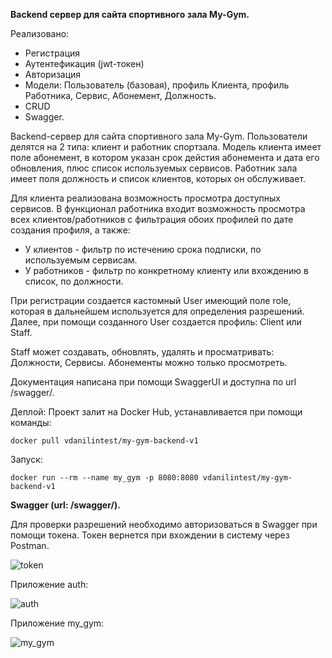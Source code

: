 **Backend сервер для сайта спортивного зала My-Gym.**

Реализовано:
- Регистрация
- Аутентефикация (jwt-токен)
- Авторизация
- Модели: Пользователь (базовая), профиль Клиента, профиль Работника, Сервис, Абонемент, Должность.
- CRUD
- Swagger.

Backend-сервер для сайта спортивного зала My-Gym. Пользователи делятся на 2 типа: клиент и работник спортзала. Модель клиента имеет поле абонемент, в котором указан срок дейстия абонемента и дата его обновления, плюс список используемых сервисов. Работник зала имеет поля должность  и список клиентов, которых он обслуживает. 

Для клиента реализована возможность просмотра доступных сервисов. В функционал работника входит возможность просмотра всех клиентов/работников с фильтрация обоих профилей по дате создания профиля, а также:
- У клиентов - фильтр по истечению срока подписки, по используемым сервисам.
- У работников - фильтр по конкретному клиенту или вхождению в список, по должности.

При регистрации создается кастомный User имеющий поле role, которая в дальнейшем используется для определения разрешений. Далее, при помощи созданного User создается  профиль: Client или Staff.

Staff может создавать, обновлять, удалять и просматривать: Должности, Сервисы. Абонементы можно только просмотреть.

Документация написана при помощи SwaggerUI и доступна по url /swagger/.

Деплой:
Проект залит на Docker Hub, устанавливается при помощи команды:

    docker pull vdanilintest/my-gym-backend-v1

Запуск:

    docker run --rm --name my_gym -p 8080:8080 vdanilintest/my-gym-backend-v1

**Swagger (url: /swagger/).**

Для проверки разрешений необходимо авторизоваться в Swagger при помощи токена. Токен вернется при вхождении в систему через Postman.

![token](https://github.com/DVsevolod/my-gym/img/blob/main/token.png)

Приложение auth:

![auth](https://github.com/DVsevolod/my-gym/img/main/auth.png)

Приложение my_gym:

![my_gym](https://github.com/DVsevolod/my-gym/img/main/my_gym.png)

